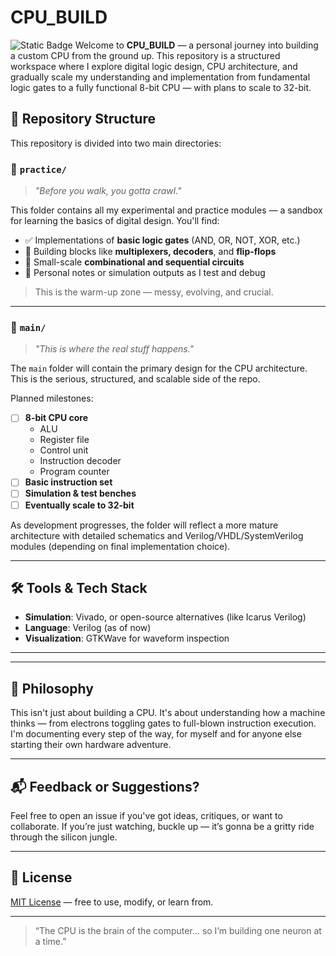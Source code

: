 # CPU_BUILD
![Static Badge](https://img.shields.io/badge/status-ongoing-green)
Welcome to **CPU_BUILD** — a personal journey into building a custom CPU from the ground up. This repository is a structured workspace where I explore digital logic design, CPU architecture, and gradually scale my understanding and implementation from fundamental logic gates to a fully functional 8-bit CPU — with plans to scale to 32-bit.

## 📁 Repository Structure

This repository is divided into two main directories:

### 🔬 `practice/`
> _"Before you walk, you gotta crawl."_

This folder contains all my experimental and practice modules — a sandbox for learning the basics of digital design. You'll find:

- ✅ Implementations of **basic logic gates** (AND, OR, NOT, XOR, etc.)
- 🧱 Building blocks like **multiplexers, decoders**, and **flip-flops**
- 🔁 Small-scale **combinational and sequential circuits**
- 📘 Personal notes or simulation outputs as I test and debug

> This is the warm-up zone — messy, evolving, and crucial.

---

### 🧰 `main/`
> _"This is where the real stuff happens."_

The `main` folder will contain the primary design for the CPU architecture. This is the serious, structured, and scalable side of the repo.

Planned milestones:

- [ ] **8-bit CPU core**
  - ALU
  - Register file
  - Control unit
  - Instruction decoder
  - Program counter
- [ ] **Basic instruction set**
- [ ] **Simulation & test benches**
- [ ] **Eventually scale to 32-bit**

As development progresses, the folder will reflect a more mature architecture with detailed schematics and Verilog/VHDL/SystemVerilog modules (depending on final implementation choice).

---

## 🛠 Tools & Tech Stack

- **Simulation**: Vivado, or open-source alternatives (like Icarus Verilog)
- **Language**: Verilog (as of now)
- **Visualization**: GTKWave for waveform inspection

---

---

## 🧠 Philosophy

This isn't just about building a CPU. It's about understanding how a machine thinks — from electrons toggling gates to full-blown instruction execution. I'm documenting every step of the way, for myself and for anyone else starting their own hardware adventure.

---

## 📬 Feedback or Suggestions?

Feel free to open an issue if you've got ideas, critiques, or want to collaborate. If you’re just watching, buckle up — it’s gonna be a gritty ride through the silicon jungle.

---

## 📜 License

[MIT License](LICENSE) — free to use, modify, or learn from.

---

> “The CPU is the brain of the computer... so I’m building one neuron at a time.”
